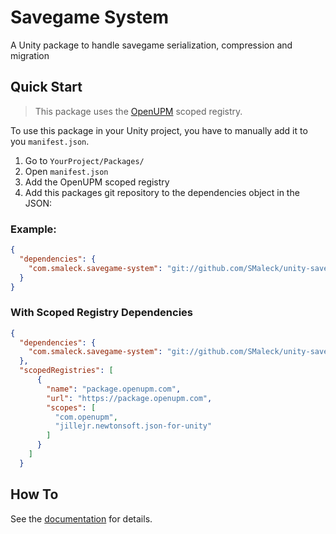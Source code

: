 # Savegame System
A Unity package to handle savegame serialization, compression and migration

## Quick Start
> This package uses the [OpenUPM](https://openupm.com/) scoped registry.

To use this package in your Unity project, you have to manually add it to you `manifest.json`.

1. Go to `YourProject/Packages/`
2. Open `manifest.json`
3. Add the OpenUPM scoped registry
3. Add this packages git repository to the dependencies object in the JSON:

### Example:
```json
{
  "dependencies": {
    "com.smaleck.savegame-system": "git://github.com/SMaleck/unity-savegame-system.git#v0.1.0"
  }
}
```

### With Scoped Registry Dependencies
```json
{
  "dependencies": {
    "com.smaleck.savegame-system": "git://github.com/SMaleck/unity-savegame-system.git#v0.1.0"
  },
  "scopedRegistries": [
      {
        "name": "package.openupm.com",
        "url": "https://package.openupm.com",
        "scopes": [
          "com.openupm",
          "jillejr.newtonsoft.json-for-unity"
        ]
      }
    ]
  }
```

## How To
See the [documentation](./Documentation/SavegameSystem.md) for details.